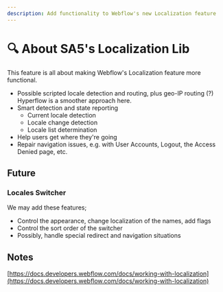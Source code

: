 ```yaml
---
description: Add functionality to Webflow's new Localization feature
---
```


# 🔍 About SA5's Localization Lib

This feature is all about making Webflow's Localization feature more functional.

* Possible scripted locale detection and routing, plus geo-IP routing (?) Hyperflow is a smoother approach here.&#x20;
* Smart detection and state reporting
  * Current locale detection
  * Locale change detection
  * Locale list determination&#x20;
* Help users get where they're going
* Repair navigation issues, e.g. with User Accounts, Logout, the Access Denied page, etc.

## Future <a href="#display-captions-in-webflows-lightboxes" id="display-captions-in-webflows-lightboxes"></a>

### Locales Switcher

We may add these features;

* Control the appearance, change localization of the names, add flags
* Control the sort order of the switcher&#x20;
* Possibly, handle special redirect and navigation situations

## Notes

[https://docs.developers.webflow.com/docs/working-with-localization](https://docs.developers.webflow.com/docs/working-with-localization)
